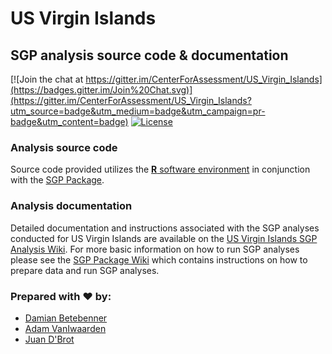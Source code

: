 US Virgin Islands
======

SGP analysis source code & documentation
-----------------------------------------

[![Join the chat at https://gitter.im/CenterForAssessment/US_Virgin_Islands](https://badges.gitter.im/Join%20Chat.svg)](https://gitter.im/CenterForAssessment/US_Virgin_Islands?utm_source=badge&utm_medium=badge&utm_campaign=pr-badge&utm_content=badge) [![License](http://img.shields.io/badge/license-GPL%203-brightgreen.svg?style=flat)](https://github.com/CenterForAssessment/US_Virgin_Islands/blob/master/LICENSE.md)

### Analysis source code

Source code provided utilizes the [**R** software environment](http://cran.r-project.org/) in conjunction with the [SGP Package](https://github.com/CenterForAssessment/SGP).

### Analysis documentation

Detailed documentation and instructions associated with the SGP analyses conducted for US Virgin Islands are available on the [US Virgin Islands SGP Analysis Wiki](https://github.com/CenterForAssessment/US_Virgin_Islands/wiki). 
For more basic information on how to run SGP analyses please see the [SGP Package Wiki](https://github.com/CenterForAssessment/SGP/wiki/Home) which contains instructions on how to 
prepare data and run SGP analyses.

### Prepared with :heart: by:

* [Damian Betebenner](https://github.com/dbetebenner)
* [Adam VanIwaarden](https://github.com/adamvi)
* [Juan D'Brot](https://github.com/jmdbrot)


